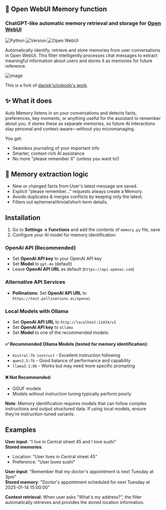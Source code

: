 ## 🧠 Open WebUI Memory function

### ChatGPT-like automatic memory retrieval and storage for [Open WebUI](https://github.com/open-webui/open-webui)

![Python](https://img.shields.io/badge/python-3670A0?style=for-the-badge&logo=python&logoColor=ffdd54) ![Version](https://img.shields.io/badge/version-3.0.7-blue?style=for-the-badge) ![Open WebUI](https://img.shields.io/badge/Open%20WebUI-Compatible-orange?style=for-the-badge)

Automatically identify, retrieve and store memories from user conversations in Open WebUI. This filter intelligently processes chat messages to extract meaningful information about users and stores it as memories for future reference.

![image](https://github.com/user-attachments/assets/a76ec505-282a-4f40-b7c7-c9855a86610a)

This is a fork of [davixk's/nokodo's work](https://github.com/Davixk/open-webui-extensions).

## ✨ What it does

Auto Memory listens in on your conversations and detects facts, preferences, key moments, or anything useful for the assistant to remember about you.
It stores these as separate memories, so future AI interactions stay personal and context-aware—without you micromanaging.

You get:
* Seamless journaling of your important info
* Smarter, context-rich AI assistance
* No more "please remember X" (unless you want to!)

## 🧠 Memory extraction logic

- New or changed facts from User's latest message are saved.
- Explicit "please remember..." requests always create a Memory.
- Avoids duplicates & merges conflicts by keeping only the latest.
- Filters out ephemeral/trivial/short-term details.

## Installation

1. Go to **Settings → Functions** and add the contents of `memory.py` file, save
2. Configure your AI model for memory identification:

### OpenAI API (Recommended)

- Set **OpenAI API key** to your OpenAI API key
- Set **Model** to `gpt-4o` (default)
- Leave **OpenAI API URL** as default (`https://api.openai.com`)

### Alternative API Services

- **Pollinations**: Set **OpenAI API URL** to `https://text.pollinations.ai/openai`

### Local Models with Ollama

- Set **OpenAI API URL** to `http://localhost:11434/v1`
- Set **OpenAI API key** to `ollama`
- Set **Model** to one of the recommended models:

#### ✅ Recommended Ollama Models (tested for memory identification):

- `mistral:7b-instruct` - Excellent instruction following
- `qwen2.5:7b` - Good balance of performance and capability
- `llama3.1:8b` - Works but may need more specific prompting

#### ❌ Not Recommended:

- GGUF models
- Models without instruction tuning typically perform poorly

**Note**: Memory identification requires models that can follow complex instructions and output structured data. If using local models, ensure they're instruction-tuned variants.

## Examples

**User input**: "I live in Central street 45 and I love sushi"<br>
**Stored memories**:<br>
- Location: "User lives in Central street 45"<br>
- Preference: "User loves sushi"<br>

**User input**: "Remember that my doctor's appointment is next Tuesday at 3pm" <br>
**Stored memory**: "Doctor's appointment scheduled for next Tuesday at 2025-01-14 15:00:00"<br>

**Context retrieval**: When user asks "What's my address?", the filter automatically retrieves and provides the stored location information.
